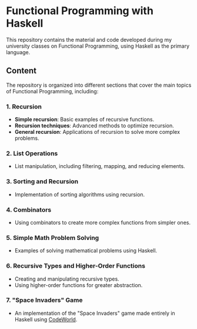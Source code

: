 # Functional Programming with Haskell

This repository contains the material and code developed during my university classes on Functional Programming, using Haskell as the primary language.

## Content

The repository is organized into different sections that cover the main topics of Functional Programming, including:

### 1. Recursion
- **Simple recursion**: Basic examples of recursive functions.
- **Recursion techniques**: Advanced methods to optimize recursion.
- **General recursion**: Applications of recursion to solve more complex problems.

### 2. List Operations
- List manipulation, including filtering, mapping, and reducing elements.

### 3. Sorting and Recursion
- Implementation of sorting algorithms using recursion.

### 4. Combinators
- Using combinators to create more complex functions from simpler ones.

### 5. Simple Math Problem Solving
- Examples of solving mathematical problems using Haskell.

### 6. Recursive Types and Higher-Order Functions
- Creating and manipulating recursive types.
- Using higher-order functions for greater abstraction.

### 7. "Space Invaders" Game
- An implementation of the "Space Invaders" game made entirely in Haskell using [CodeWorld](https://code.world/haskell).
